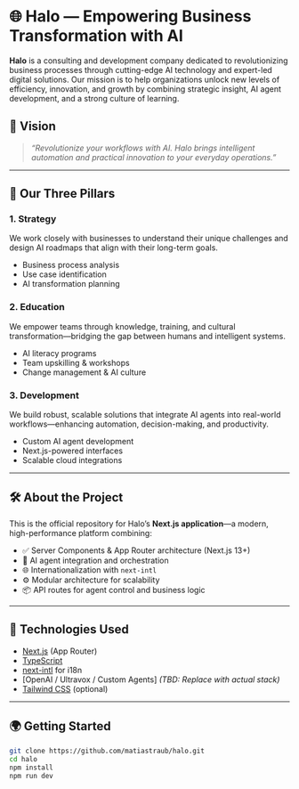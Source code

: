 # 🌐 Halo — Empowering Business Transformation with AI

**Halo** is a consulting and development company dedicated to revolutionizing business processes through cutting-edge AI technology and expert-led digital solutions. Our mission is to help organizations unlock new levels of efficiency, innovation, and growth by combining strategic insight, AI agent development, and a strong culture of learning.

## 🚀 Vision

> _“Revolutionize your workflows with AI. Halo brings intelligent automation and practical innovation to your everyday operations.”_

---

## 🧠 Our Three Pillars

### 1. **Strategy**

We work closely with businesses to understand their unique challenges and design AI roadmaps that align with their long-term goals.

- Business process analysis
- Use case identification
- AI transformation planning

### 2. **Education**

We empower teams through knowledge, training, and cultural transformation—bridging the gap between humans and intelligent systems.

- AI literacy programs
- Team upskilling & workshops
- Change management & AI culture

### 3. **Development**

We build robust, scalable solutions that integrate AI agents into real-world workflows—enhancing automation, decision-making, and productivity.

- Custom AI agent development
- Next.js-powered interfaces
- Scalable cloud integrations

---

## 🛠️ About the Project

This is the official repository for Halo’s **Next.js application**—a modern, high-performance platform combining:

- ✅ Server Components & App Router architecture (Next.js 13+)
- 🤖 AI agent integration and orchestration
- 🌐 Internationalization with `next-intl`
- ⚙️ Modular architecture for scalability
- 📦 API routes for agent control and business logic

---

## 🧪 Technologies Used

- [Next.js](https://nextjs.org/) (App Router)
- [TypeScript](https://www.typescriptlang.org/)
- [next-intl](https://next-intl.dev/) for i18n
- [OpenAI / Ultravox / Custom Agents] _(TBD: Replace with actual stack)_
- [Tailwind CSS](https://tailwindcss.com/) (optional)

---

## 🌍 Getting Started

```bash
git clone https://github.com/matiastraub/halo.git
cd halo
npm install
npm run dev
```
